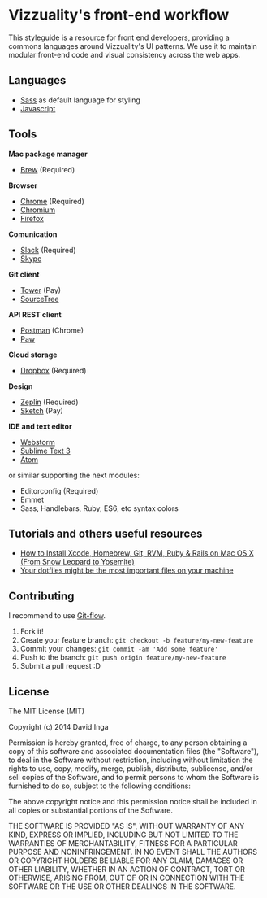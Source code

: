 # Vizzuality's front-end workflow

This styleguide is a resource for front end developers, providing a commons languages around Vizzuality's UI patterns. We use it to maintain modular front-end code and visual consistency across the web apps.

## Languages

* [Sass](styles/) as default language for styling
* [Javascript](javascript/)

## Tools

**Mac package manager**

* [Brew](http://brew.sh/) (Required)

**Browser**

* [Chrome](https://www.google.com/chrome/) (Required)
* [Chromium](https://download-chromium.appspot.com/)
* [Firefox](https://www.mozilla.org/en-US/firefox/new/)

**Comunication**

* [Slack](https://slack.com/) (Required)
* [Skype](http://www.skype.com/en/)

**Git client**

* [Tower](http://www.git-tower.com/) (Pay)
* [SourceTree](https://www.sourcetreeapp.com/)

**API REST client**

* [Postman](https://www.getpostman.com/) (Chrome)
* [Paw](https://luckymarmot.com/paw)

**Cloud storage**

* [Dropbox](https://www.dropbox.com/en/) (Required)

**Design**

* [Zeplin](https://zeplin.io/) (Required)
* [Sketch](http://bohemiancoding.com/sketch/) (Pay)

**IDE and text editor**

* [Webstorm](https://www.jetbrains.com/webstorm/)
* [Sublime Text 3](http://www.sublimetext.com/3)
* [Atom](https://atom.io/)

or similar supporting the next modules:

* Editorconfig (Required)
* Emmet
* Sass, Handlebars, Ruby, ES6, etc syntax colors

## Tutorials and others useful resources

* [How to Install Xcode, Homebrew, Git, RVM, Ruby & Rails on Mac OS X (From Snow Leopard to Yosemite)](http://www.moncefbelyamani.com/how-to-install-xcode-homebrew-git-rvm-ruby-on-mac/)
* [Your dotfiles might be the most important files on your machine](https://dotfiles.github.io/)

## Contributing

I recommend to use [Git-flow](https://github.com/nvie/gitflow).

1. Fork it!
2. Create your feature branch: `git checkout -b feature/my-new-feature`
3. Commit your changes: `git commit -am 'Add some feature'`
4. Push to the branch: `git push origin feature/my-new-feature`
5. Submit a pull request :D

## License

The MIT License (MIT)

Copyright (c) 2014 David Inga

Permission is hereby granted, free of charge, to any person obtaining a copy
of this software and associated documentation files (the "Software"), to deal
in the Software without restriction, including without limitation the rights
to use, copy, modify, merge, publish, distribute, sublicense, and/or sell
copies of the Software, and to permit persons to whom the Software is
furnished to do so, subject to the following conditions:

The above copyright notice and this permission notice shall be included in all
copies or substantial portions of the Software.

THE SOFTWARE IS PROVIDED "AS IS", WITHOUT WARRANTY OF ANY KIND, EXPRESS OR
IMPLIED, INCLUDING BUT NOT LIMITED TO THE WARRANTIES OF MERCHANTABILITY,
FITNESS FOR A PARTICULAR PURPOSE AND NONINFRINGEMENT. IN NO EVENT SHALL THE
AUTHORS OR COPYRIGHT HOLDERS BE LIABLE FOR ANY CLAIM, DAMAGES OR OTHER
LIABILITY, WHETHER IN AN ACTION OF CONTRACT, TORT OR OTHERWISE, ARISING FROM,
OUT OF OR IN CONNECTION WITH THE SOFTWARE OR THE USE OR OTHER DEALINGS IN THE
SOFTWARE.
